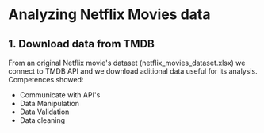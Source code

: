 # Analyzing Netflix Movies data

## 1. Download data from TMDB

From an original Netflix movie's dataset (netflix_movies_dataset.xlsx) we connect to TMDB API and we download aditional data useful for its analysis.
Competences showed:
- Communicate with API's
- Data Manipulation
- Data Validation
- Data cleaning

##
